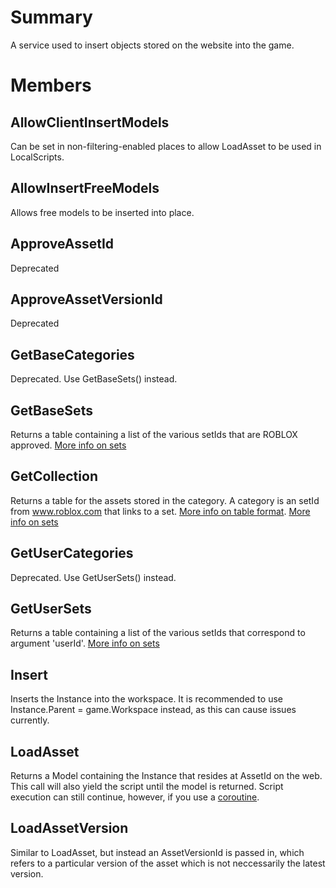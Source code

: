 # Summary
A service used to insert objects stored on the website into the game.

# Members

## AllowClientInsertModels
Can be set in non-filtering-enabled places to allow LoadAsset to be used in LocalScripts.

## AllowInsertFreeModels
Allows free models to be inserted into place.

## ApproveAssetId
Deprecated

## ApproveAssetVersionId
Deprecated

## GetBaseCategories
Deprecated. Use GetBaseSets() instead.

## GetBaseSets
Returns a table containing a list of the various setIds that are ROBLOX approved. <a href='http://wiki.roblox.com/index.php/Sets' target='_blank'>More info on sets</a>

## GetCollection
Returns a table for the assets stored in the category.  A category is an setId from www.roblox.com that links to a set.  <a href='http://wiki.roblox.com/index.php?title=API:Class/InsertService/GetCollection' target='_blank'>More info on table format</a>. <a href='http://wiki.roblox.com/index.php/Sets' target='_blank'>More info on sets</a>

## GetUserCategories
Deprecated. Use GetUserSets() instead.

## GetUserSets
Returns a table containing a list of the various setIds that correspond to argument 'userId'. <a href='http://wiki.roblox.com/index.php/Sets' target='_blank'>More info on sets</a>

## Insert
Inserts the Instance into the workspace.  It is recommended to use Instance.Parent = game.Workspace instead, as this can cause issues currently.

## LoadAsset
Returns a Model containing the Instance that resides at AssetId on the web. This call will also yield the script until the model is returned. Script execution can still continue, however, if you use a <a href='http://wiki.roblox.com/index.php?title=Coroutine' target='_blank'>coroutine</a>.

## LoadAssetVersion
Similar to LoadAsset, but instead an AssetVersionId is passed in, which refers to a particular version of the asset which is not neccessarily the latest version.